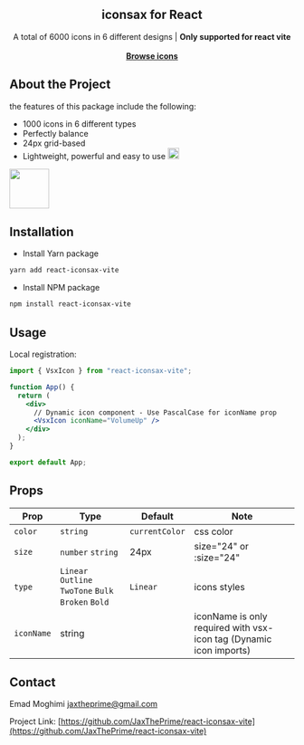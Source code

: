 <article ><a name="user-content-readme-top"></a></p>

<div align="center">
  <h1 align="center"></a>iconsax for React</h1>
  <p align="center">
    A total of 6000 icons in 6 different designs | <strong>Only supported for react vite</strong>
    <br>
    <br>
    <a href="https://react-iconsax-vite-preview.vercel.app/"><strong> Browse icons</strong></a>
  </p>
</div>

# About the Project

the features of this package include the following:

- 1000 icons in 6 different types
- Perfectly balance
- 24px grid-based
- Lightweight, powerful and easy to use <g-emoji class="g-emoji" alias="smile" fallback-src="https://github.githubassets.com/images/icons/emoji/unicode/1f604.png"><img class="emoji" alt="smile" src="https://github.githubassets.com/images/icons/emoji/unicode/1f604.png" width="20" height="20"></g-emoji>

<a href="https://react.dev/" rel="nofollow">
<img src="https://www.cdnlogo.com/logos/r/85/react.svg" width="70" height="70">
</a>

# Installation

- Install Yarn package

```bash
yarn add react-iconsax-vite
```

- Install NPM package

```bash
npm install react-iconsax-vite
```

## Usage

Local registration:

```jsx
import { VsxIcon } from "react-iconsax-vite";

function App() {
  return (
    <div>
      // Dynamic icon component - Use PascalCase for iconName prop
      <VsxIcon iconName="VolumeUp" />
    </div>
  );
}

export default App;
```

## Props

| Prop       | Type                                                | Default        | Note                                                               |
| ---------- | --------------------------------------------------- | -------------- | ------------------------------------------------------------------ |
| `color`    | `string`                                            | `currentColor` | css color                                                          |
| `size`     | `number` `string`                                   | 24px           | size="24" or :size="24"                                            |
| `type`     | `Linear` `Outline` `TwoTone` `Bulk` `Broken` `Bold` | `Linear`       | icons styles                                                       |
| `iconName` | string                                              |                | iconName is only required with vsx-icon tag (Dynamic icon imports) |

## Contact

Emad Moghimi [jaxtheprime@gmail.com](jaxtheprime@gmail.com)

Project Link: [https://github.com/JaxThePrime/react-iconsax-vite](https://github.com/JaxThePrime/react-iconsax-vite)

</article >
